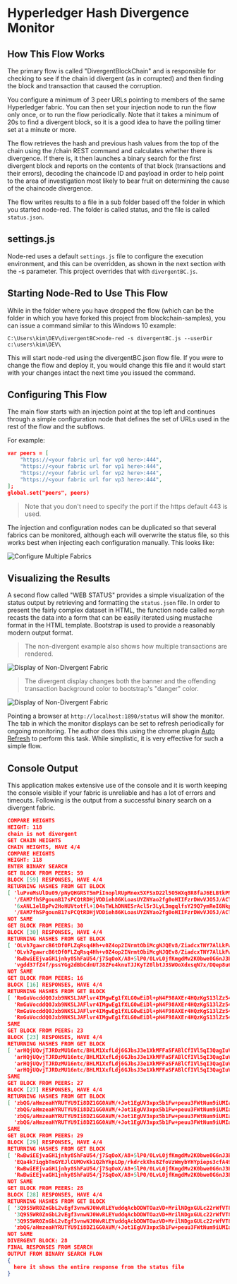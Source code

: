 # Hyperledger Hash Divergence Monitor

## How This Flow Works

The primary flow is called "DivergentBlockChain" and is responsible for checking to see if the chain id divergent (as in corrupted) and then finding the block and transaction that caused the corruption.

You configure a minimum of 3 peer URLs pointing to members of the same Hyperledger fabric. You can then set your injection node to run the flow only once, or to run the flow periodically. Note that it takes a minimum of 20s to find a divergent block, so it is a good idea to have the polling timer set at a minute or more. 

The flow retrieves the hash and previous hash values from the top of the chain using the <url>/chain REST command and calculates whether there is divergence. If there is, it then launches a binary search for the first divergent block and reports on the contents of that block (transactions and their errors), decoding the chaincode ID and payload in order to help point to the area of investigation most likely to bear fruit on determining the cause of the chaincode divergence.

The flow writes results to a file in a sub folder based off the folder in which you started node-red. The folder is called status, and the file is called `status.json`.

## settings.js

Node-red uses a default `settings.js` file to configure the execution environment, and this can be overridden, as shown in the next section with the -s parameter. This project overrides that with `divergentBC.js`.

## Starting Node-Red to Use This Flow

While in the folder where you have dropped the flow (which can be the folder in which you have forked this project from blockchain-samples), you can issue a command similar to this Windows 10 example:

`C:\Users\kim\DEV\divergentBC>node-red -s divergentBC.js --userDir c:\users\kim\DEV\`

This will start node-red using the divergentBC.json flow file. If you were to change the flow and deploy it, you would change this file and it would start with your changes intact the next time you issued the command.

## Configuring This Flow

The main flow starts with an injection point at the top left and continues through a simple configuration node that defines the set of URLs used in the rest of the flow and the subflows.

For example:

``` json
var peers = [
    "https://<your fabric url for vp0 here>:444",
    "https://<your fabric url for vp1 here>:444",
    "https://<your fabric url for vp2 here>:444",
    "https://<your fabric url for vp3 here>:444",
];
global.set("peers", peers)
```

>Note that you don't need to specify the port if the https default 443 is used.

The injection and configuration nodes can be duplicated so that several fabrics can be monitored, although each will overwrite the status file, so this works best when injecting each configuration manually. This looks like:

![Configure Multiple Fabrics](configure_divergent_monitor.jpeg)

## Visualizing the Results

A second flow called "WEB STATUS" provides a simple visualization of the status output by retrieving and formatting the `status.json` file. In order to present the fairly complex dataset in HTML, the function node called `morph` recasts the data into a form that can be easily iterated using mustache format in the HTML template. Bootstrap is used to provide a reasonably modern output format.

> The non-divergent example also shows how multiple transactions are rendered.
 
![Display of Non-Divergent Fabric](divergent_monitor_output_notdivergent.jpeg)

> The divergent display changes both the banner and the offending transaction background color to bootstrap's "danger" color.

![Display of Non-Divergent Fabric](divergent_monitor_output_divergent.jpeg)

Pointing a browser at `http://localhost:1890/status` will show the monitor. The tab in which the monitor displays can be set to refresh periodically for ongoing monitoring. The author does this using the chrome plugin [Auto Refresh](http://64px.com/auto-refresh/ifooldnmmcmlbdennkpdnlnbgbmfalko) to perform this task. While simplistic, it is very effective for such a simple flow.

## Console Output

This application makes extensive use of the console and it is worth keeping the console visible if your fabric is unreliable and has a lot of errors and timeouts. Following is the output from a successful binary search on a divergent fabric.

``` json
COMPARE HEIGHTS
HEIGHT: 118
chain is not divergent
GET CHAIN HEIGHTS
CHAIN HEIGHTS, HAVE 4/4
COMPARE HEIGHTS
HEIGHT: 118
ENTER BINARY SEARCH
GET BLOCK FROM PEERS: 59
BLOCK [59] RESPONSES, HAVE 4/4
RETURNING HASHES FROM GET BLOCK
[ 'luPveMsUlDu09/pNyQHGRST5mPiInoplRUpMnex5XFSxD22l5O5WXq8R8faJ6ELBtkPMpSEeuahUuoNGuSDtow==',
  '/EAM7fhSPgounB17sPCQtRDHjVDDieh86KLoasUYZNYao2fg0oHIIFzrDWvVJO5J/ACTx+040bapXTaRGXK2Mw==',
  '6xANL1elBpPv2HoHUVtotfl+1O4sTWLhDNNESrAcl5r3LyL3mgqlfsY29Q7ymReI6NkpnqrMu5Xo4KOt1bKjgw==',
  '/EAM7fhSPgounB17sPCQtRDHjVDDieh86KLoasUYZNYao2fg0oHIIFzrDWvVJO5J/ACTx+040bapXTaRGXK2Mw==' ]
NOT SAME
GET BLOCK FROM PEERS: 30
BLOCK [30] RESPONSES, HAVE 4/4
RETURNING HASHES FROM GET BLOCK
[ 'OLvh7gawrcB6tDf0FLZqRsq4Hh+v0Z4op2INrmtObiMcgNJQEv8/ZiadcxTNY7AlLkFw26NUS3m+HqnIUfAsOA==',
  'OLvh7gawrcB6tDf0FLZqRsq4Hh+v0Z4op2INrmtObiMcgNJQEv8/ZiadcxTNY7AlLkFw26NUS3m+HqnIUfAsOA==',
  'RwBwiEEjvaGH1jnhy8ShFaU54/j7SqOoX/A8+5lP0/0LvL0jfKmgdMv2K0bwe0G6nJ3Bxv4LDKw5xMhjRD48GQ==',
  'vgdd37fZ4f/pssYGg2dBbCdnUTJ8ZFo4knuTJJKyTZ0lbtJ3SWOoXdxsqN7x/DQep8u6hYRxWSu8nyCeKNgOkA==' ]
NOT SAME
GET BLOCK FROM PEERS: 16
BLOCK [16] RESPONSES, HAVE 4/4
RETURNING HASHES FROM GET BLOCK
[ 'RmGuVocddQ0Jxb9NKSLJAFlvr4IMgwEg1fXLG0wEiDl+pN4F98AXEr4HQzKgS13lZz54wW/zGE5g0cXEoSXSRQ==',
  'RmGuVocddQ0Jxb9NKSLJAFlvr4IMgwEg1fXLG0wEiDl+pN4F98AXEr4HQzKgS13lZz54wW/zGE5g0cXEoSXSRQ==',
  'RmGuVocddQ0Jxb9NKSLJAFlvr4IMgwEg1fXLG0wEiDl+pN4F98AXEr4HQzKgS13lZz54wW/zGE5g0cXEoSXSRQ==',
  'RmGuVocddQ0Jxb9NKSLJAFlvr4IMgwEg1fXLG0wEiDl+pN4F98AXEr4HQzKgS13lZz54wW/zGE5g0cXEoSXSRQ==' ]
SAME
GET BLOCK FROM PEERS: 23
BLOCK [23] RESPONSES, HAVE 4/4
RETURNING HASHES FROM GET BLOCK
[ 'arHQjUQvjTJRDzMU16ntc/BHLM1XxfLdj6GJbsJ3e1XkMFFaSFABlCfIVl5qI3QagIuVFIYuNghDr7BJhhrapA==',
  'arHQjUQvjTJRDzMU16ntc/BHLM1XxfLdj6GJbsJ3e1XkMFFaSFABlCfIVl5qI3QagIuVFIYuNghDr7BJhhrapA==',
  'arHQjUQvjTJRDzMU16ntc/BHLM1XxfLdj6GJbsJ3e1XkMFFaSFABlCfIVl5qI3QagIuVFIYuNghDr7BJhhrapA==',
  'arHQjUQvjTJRDzMU16ntc/BHLM1XxfLdj6GJbsJ3e1XkMFFaSFABlCfIVl5qI3QagIuVFIYuNghDr7BJhhrapA==' ]
SAME
GET BLOCK FROM PEERS: 27
BLOCK [27] RESPONSES, HAVE 4/4
RETURNING HASHES FROM GET BLOCK
[ 'zbQG/aHmzeaHYRUTYU9Ii8DZ1GG0AVM/+Jot1EgUV3xpx5b1Fw+peuu3FWtNum9iUMIakFkRoTn74UdHLN+Ing==',
  'zbQG/aHmzeaHYRUTYU9Ii8DZ1GG0AVM/+Jot1EgUV3xpx5b1Fw+peuu3FWtNum9iUMIakFkRoTn74UdHLN+Ing==',
  'zbQG/aHmzeaHYRUTYU9Ii8DZ1GG0AVM/+Jot1EgUV3xpx5b1Fw+peuu3FWtNum9iUMIakFkRoTn74UdHLN+Ing==',
  'zbQG/aHmzeaHYRUTYU9Ii8DZ1GG0AVM/+Jot1EgUV3xpx5b1Fw+peuu3FWtNum9iUMIakFkRoTn74UdHLN+Ing==' ]
SAME
GET BLOCK FROM PEERS: 29
BLOCK [29] RESPONSES, HAVE 4/4
RETURNING HASHES FROM GET BLOCK
[ 'RwBwiEEjvaGH1jnhy8ShFaU54/j7SqOoX/A8+5lP0/0LvL0jfKmgdMv2K0bwe0G6nJ3Bxv4LDKw5xMhjRD48GQ==',
  'EQa4k7iqgbTmGYEJlCUMOvKk1Q2hYkpLDp/rkdrckXhs8ZfoVzWmybYHYpieps3cfA49IVkSwvols9dTrSEeEg==',
  'RwBwiEEjvaGH1jnhy8ShFaU54/j7SqOoX/A8+5lP0/0LvL0jfKmgdMv2K0bwe0G6nJ3Bxv4LDKw5xMhjRD48GQ==',
  'RwBwiEEjvaGH1jnhy8ShFaU54/j7SqOoX/A8+5lP0/0LvL0jfKmgdMv2K0bwe0G6nJ3Bxv4LDKw5xMhjRD48GQ==' ]
NOT SAME
GET BLOCK FROM PEERS: 28
BLOCK [28] RESPONSES, HAVE 4/4
RETURNING HASHES FROM GET BLOCK
[ '3Q9S5WR0ZnGbL2vEgf3vnwNJ0WvRLEYuddqAcbDDWTOazVD+MrilNDgxGULc22rWfVT84FxJGnBwWcjKitUhdA==',
  '3Q9S5WR0ZnGbL2vEgf3vnwNJ0WvRLEYuddqAcbDDWTOazVD+MrilNDgxGULc22rWfVT84FxJGnBwWcjKitUhdA==',
  '3Q9S5WR0ZnGbL2vEgf3vnwNJ0WvRLEYuddqAcbDDWTOazVD+MrilNDgxGULc22rWfVT84FxJGnBwWcjKitUhdA==',
  'zbQG/aHmzeaHYRUTYU9Ii8DZ1GG0AVM/+Jot1EgUV3xpx5b1Fw+peuu3FWtNum9iUMIakFkRoTn74UdHLN+Ing==' ]
NOT SAME
DIVERGENT BLOCK: 28
FINAL RESPONSES FROM SEARCH
OUTPUT FROM BINARY SEARCH FLOW
{
  here it shows the entire response from the status file
}
```